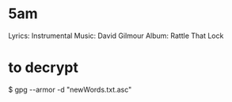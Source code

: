 # 5am
Lyrics: Instrumental
Music: David Gilmour
Album: Rattle That Lock

# to decrypt
$ gpg --armor -d "newWords.txt.asc"
